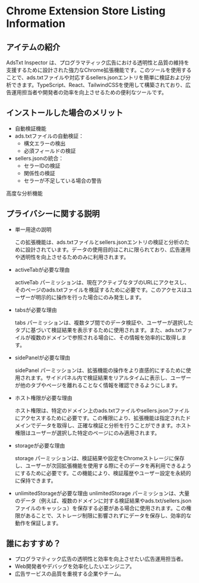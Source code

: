 # Chrome Extension Store Listing Information

## アイテムの紹介

AdsTxt Inspector は、プログラマティック広告における透明性と品質の維持を支援するために設計された強力なChrome拡張機能です。このツールを使用することで、ads.txtファイルや対応するsellers.jsonエントリを簡単に検証および分析できます。TypeScript、React、TailwindCSSを使用して構築されており、広告運用担当者や開発者の効率を向上させるための便利なツールです。

## インストールした場合のメリット

* 自動検証機能
* ads.txtファイルの自動検証：
  * 構文エラーの検出
  * 必須フィールドの検証
* sellers.jsonの統合：
  + セラーIDの検証
  * 関係性の検証
  * セラーが不足している場合の警告

高度な分析機能

## プライバシーに関する説明

* 単一用途の説明

  この拡張機能は、ads.txtファイルとsellers.jsonエントリの検証と分析のために設計されています。データの使用目的はこれに限られており、広告運用や透明性を向上させるためのみに利用されます。

* activeTabが必要な理由
  
  activeTab パーミッションは、現在アクティブなタブのURLにアクセスし、そのページのads.txtファイルを検証するために必要です。このアクセスはユーザーが明示的に操作を行った場合にのみ発生します。

* tabsが必要な理由
  
  tabs パーミッションは、複数タブ間でのデータ検証や、ユーザーが選択したタブに基づいて検証結果を表示するために使用されます。また、ads.txtファイルが複数のドメインで参照される場合に、その情報を効率的に取得します。

* sidePanelが必要な理由
  
  sidePanel パーミッションは、拡張機能の操作をより直感的にするために使用されます。サイドパネル内で検証結果をリアルタイムに表示し、ユーザーが他のタブやページを離れることなく情報を確認できるようにします。

* ホスト権限が必要な理由
  
  ホスト権限は、特定のドメイン上のads.txtファイルやsellers.jsonファイルにアクセスするために必要です。この権限により、拡張機能は指定されたドメインでデータを取得し、正確な検証と分析を行うことができます。ホスト権限はユーザーが選択した特定のページにのみ適用されます。

* storageが必要な理由
  
  storage パーミッションは、検証結果や設定をChromeストレージに保存し、ユーザーが次回拡張機能を使用する際にそのデータを再利用できるようにするために必要です。この機能により、検証履歴やユーザー設定を永続的に保持できます。

* unlimitedStorageが必要な理由
  unlimitedStorage パーミッションは、大量のデータ（例えば、複数のドメインに対する検証結果やads.txt/sellers.jsonファイルのキャッシュ）を保存する必要がある場合に使用されます。この権限があることで、ストレージ制限に影響されずにデータを保存し、効率的な動作を保証します。

## 誰におすすめ？

* プログラマティック広告の透明性と効率を向上させたい広告運用担当者。
* Web開発者やデバッグを効率化したいエンジニア。
* 広告サービスの品質を重視する企業やチーム。
